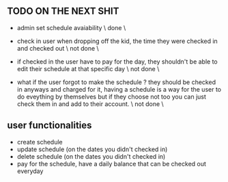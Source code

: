 ## TODO ON THE NEXT SHIT

- admin set schedule avaiability \\ done \\

- check in user when dropping off the kid, the time they were checked in and checked out \\ not done \\

- if checked in the user have to pay for the day, they shouldn't be able to edit their schedule at that specific day \\ not done \\

- what if the user forgot to make the schedule ? they should be checked in anyways and charged for it, having a schedule is a way for the user to do eveything by themselves but if they choose not too you can just check them in and add to their account. \\ not done \\


## user functionalities
- create schedule
- update schedule (on the dates you didn't checked in)
- delete schedule (on the dates you didn't checked in)
- pay for the schedule, have a daily balance that can be checked out everyday

